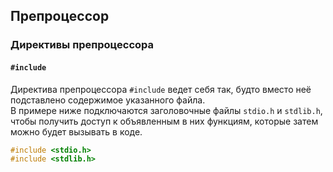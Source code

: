 ## Препроцессор

### Директивы препроцессора
#### `#include`
Директива препроцессора `#include` ведет себя так, будто вместо неё подставлено содержимое указанного файла.  
В примере ниже подключаются заголовочные файлы `stdio.h` и `stdlib.h`, чтобы получить доступ к объявленным в них функциям, которые затем можно будет вызывать в коде.

```c
#include <stdio.h>
#include <stdlib.h>
```
